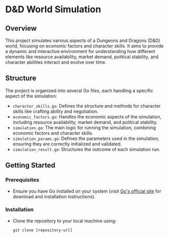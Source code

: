 # D&D World Simulation

## Overview
This project simulates various aspects of a Dungeons and Dragons (D&D) world, focusing on economic factors and character skills. It aims to provide a dynamic and interactive environment for understanding how different elements like resource availability, market demand, political stability, and character abilities interact and evolve over time.

## Structure
The project is organized into several Go files, each handling a specific aspect of the simulation:

- `character_skills.go`: Defines the structure and methods for character skills like crafting ability and negotiation.
- `economic_factors.go`: Handles the economic aspects of the simulation, including resource availability, market demand, and political stability.
- `simulation.go`: The main logic for running the simulation, combining economic factors and character skills.
- `simulation_params.go`: Defines the parameters used in the simulation, ensuring they are correctly initialized and validated.
- `simulation_result.go`: Structures the outcome of each simulation run.

## Getting Started

### Prerequisites
- Ensure you have Go installed on your system (visit [Go's official site](https://golang.org/dl/) for download and installation instructions).

### Installation
- Clone the repository to your local machine using:
  ```shell
  git clone [repository-url]
